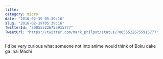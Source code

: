 ```yaml
---
title: 
category: micro
date: "2016-02-19 05:39:16"
slug: "2016-02-19T05:39:16"
TwitterId: "700555226755915777"
TweetUrl: "https://twitter.com/mark_philpot/status/700555226755915777"
---
```


I'd be very curious what someone not into anime would think of Boku dake ga Inai
Machi
